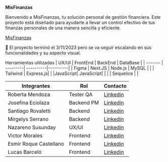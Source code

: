 **MisFinanzas**

Bienvenido a MisFinanzas, tu solución personal de gestión financiera. Este proyecto está diseñado para ayudarte a llevar un control efectivo de tus finanzas personales de una manera sencilla y eficiente.

[MisFinanzas](c14-17-ft-node-react.vercel.app/)

🏁 El proyecto terminó el 3/11/2023 pero se va seguir escalando en sus funcionalidades y su aspecto visual.

Herramientas utilizadas
| UX/UI   | FrontEnd | BackEnd   | DataBase |
| ------- | ---------| ----------|----------|
| Figma   | Next.JS  | Node.js   | MySQL    |
|         | Tailwind | Express.js|
|         |JavaScript| JavaScript|
|         |          | Sequelice |          |


| Integrantes         | Rol              | Contacto            |
| ------------------- | ---------------- | ------------------- |
| Roberta Mendoza     | Tester QA        | [Linkedin](www.linkedin.com/in/mrobertamendoza/)   |
| Josefina Eciolaza   | Backend PM       | [Linkedin](www.linkedin.com/in/josefinaeciolaza) |
| Santiago Rovaletti  | Backend           | [Linkedin](www.linkedin.com/in/santiago-rovaletti/)|  
| Mirgelys Serrano    | Backend           | [Linkedin](www.linkedin.com/in/mirgelys-serrano-b232a4106/)|
| Nazareno Susunday   | UX/UI             | [Linkedin](linkedin.com/in/nazareno-susunday-990243a1)|
| Victor Morales      | Frontend          | [Linkedin](www.linkedin.com/in/josefinaeciolaza) |
| Esmir Roque Castellano | Frontend      |[Linkedin](linkedin.com/in/esmir-roque) |
| Lucas Barceló       | Frontend          | [Linkedin](linkedin.com/in/lucas-barcelo11) |

